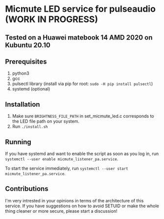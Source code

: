 # Micmute LED service for pulseaudio (WORK IN PROGRESS)
## Tested on a Huawei matebook 14 AMD 2020 on Kubuntu 20.10

## Prerequisites
1. python3
2. gcc
3. pulsectl library (install via pip for root: `sudo -H pip install pulsectl`)
4. systemd (optional)

## Installation
1. Make sure `BRIGHTNESS_FILE_PATH` in set_micmute_led.c corresponds to the LED file path on your system.
2. Run `./install.sh`

## Running
If you have systemd and want to enable the script as soon as you log in, run `systemctl --user enable micmute_listener_pa.service`.

To start the service immediately, run `systemctl --user start micmute_listener_pa.service`.

## Contributions
I'm very intrested in your opinions in terms of the architecture of this service. If you have suggestions on how to avoid SETUID or make the whole thing cleaner or more secure, please start a discussion!